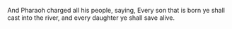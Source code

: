 And Pharaoh charged all his people, saying, Every son that is born ye shall cast into the river, and every daughter ye shall save alive.
